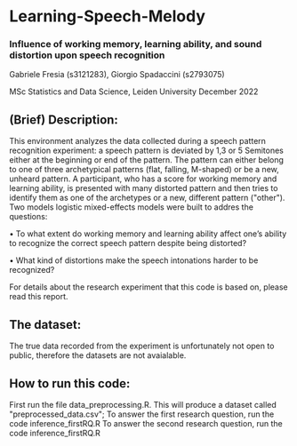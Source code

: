 # Learning-Speech-Melody
### Influence of working memory, learning ability, and sound distortion upon speech recognition

Gabriele Fresia (s3121283),
Giorgio Spadaccini (s2793075)

MSc Statistics and Data Science, Leiden University
December 2022

## (Brief) Description:
This environment analyzes the data collected during a speech pattern recognition experiment: a speech pattern is deviated by 1,3 or 5 Semitones either at the beginning or end of the pattern. The pattern can either belong to one of three archetypical patterns (flat, falling, M-shaped) or be a new, unheard pattern.
A participant, who has a score for working memory and learning ability, is presented with many distorted pattern and then tries to identify them as one of the archetypes or a new, different pattern ("other").
Two models logistic mixed-effects models were built to addres the questions:

• To what extent do working memory and learning ability affect one’s ability to recognize the correct speech pattern despite being distorted?

• What kind of distortions make the speech intonations harder to be recognized?

For details about the research experiment that this code is based on, please read this report.


## The dataset:
The true data recorded from the experiment is unfortunately not open to public, therefore the datasets are not avaialable.


## How to run this code:
First run the file data_preprocessing.R. This will produce a dataset called "preprocessed_data.csv"; 
To answer the first research question, run the code inference_firstRQ.R
To answer the second research question, run the code inference_firstRQ.R
